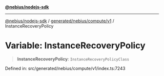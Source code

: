 [**@nebius/nodejs-sdk**](../../../../../README.md)

***

[@nebius/nodejs-sdk](../../../../../README.md) / [generated/nebius/compute/v1](../README.md) / InstanceRecoveryPolicy

# Variable: InstanceRecoveryPolicy

> **InstanceRecoveryPolicy**: `InstanceRecoveryPolicyClass`

Defined in: src/generated/nebius/compute/v1/index.ts:7243
